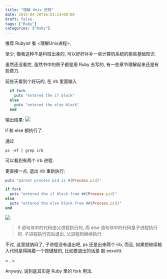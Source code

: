 ```yaml
---
title: "理解 Unix 进程"
date: 2015-04-28T16:01:23+08:00
draft: false
tags: ["Ruby"]
categories: ["Ruby"]
---
```


推荐 Rubyist 看 <理解Unix进程>,

至少, 像我这种不是科班出身的, 可以好好补补一些计算机系统的那些基础知识.

虽然还没看完, 虽然书中的例子都是用 Ruby 去写的, 有一些章节理解起来还是有些费力.

前些天看到个好玩的, 在 irb 里面输入

```ruby
  if fork
    puts "entered the if block"
  else
    puts "entered the else block"
  end
```

输出结果:
![](http://ww2.sinaimg.cn/mw690/62fdd4d5gw1es7klghsxdj20jy0a4jsg.jpg)

if 和 else 都执行了.

通过

`ps -ef | grep irb`

可以看到有两个 irb 进程.

更直接一点, 退出 irb 重新执行:

```ruby
puts "parent process pid is #{Process.pid}"

if fork
  puts "entered the if block from ##{Process.pid}"
else
  puts "entered the else block from ##{Process.pid}"
end
```

![](http://ww1.sinaimg.cn/mw690/62fdd4d5gw1es7klik5t8j20sw0cumz2.jpg)

> if 语句块中的代码由父进程执行的, 而 else 语句块中的代码是子进程执行的. 子进程执行完后退出, 父进程则继续执行.

不过, 这里就纳闷了, 子进程没有退出吧, ps 还是出来两个 irb, 而且, 如果想继续输入代码是得隔着一个按键敲的, 比如要退出的话是 敲 eexxiitt.

= .  =

Anyway, 说到底其实是 Ruby 里的 fork 用法.
